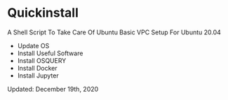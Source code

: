 # Quickinstall

A Shell Script To Take Care Of Ubuntu Basic VPC Setup For Ubuntu 20.04

- Update OS
- Install Useful Software
- Install OSQUERY
- Install Docker
- Install Jupyter

Updated: December 19th, 2020
